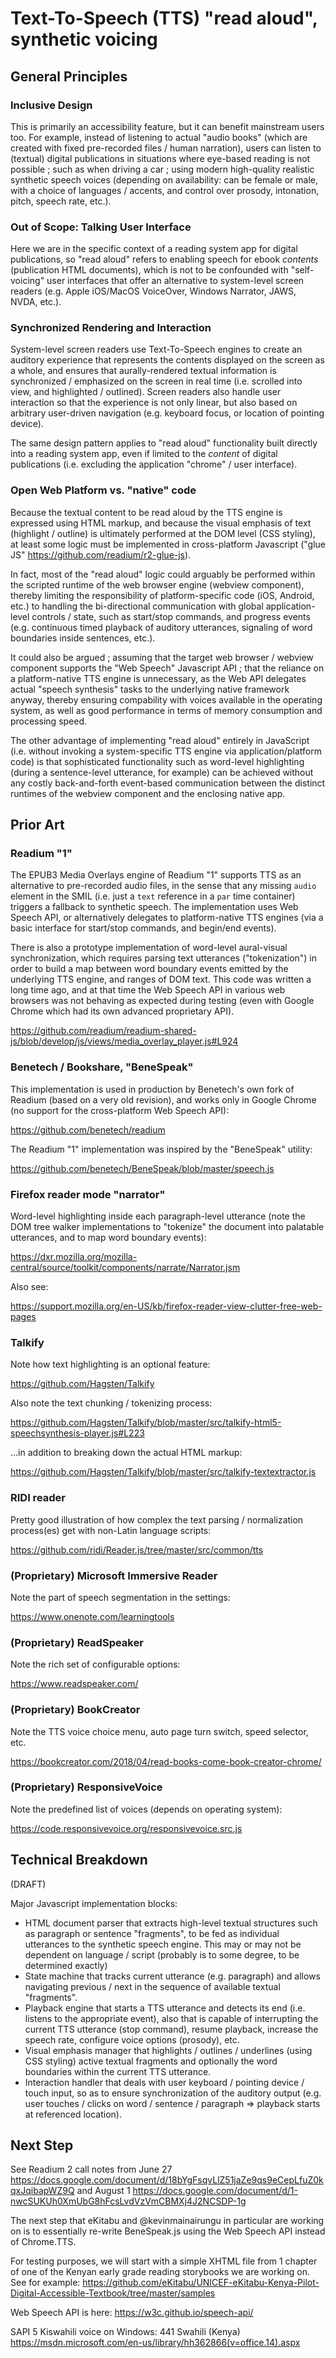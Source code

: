 # Text-To-Speech (TTS) "read aloud", synthetic voicing

## General Principles

### Inclusive Design

This is primarily an accessibility feature, but it can benefit mainstream users too. For example, instead of listening to actual "audio books" (which are created with fixed pre-recorded files / human narration), users can listen to (textual) digital publications in situations where eye-based reading is not possible ; such as when driving a car ; using modern high-quality realistic synthetic speech voices (depending on availability: can be female or male, with a choice of languages / accents, and control over prosody, intonation, pitch, speech rate, etc.).

### Out of Scope: Talking User Interface

Here we are in the specific context of a reading system app for digital publications, so "read aloud" refers to enabling speech for ebook *contents* (publication HTML documents), which is not to be confounded with "self-voicing" user interfaces that offer an alternative to system-level screen readers (e.g. Apple iOS/MacOS VoiceOver, Windows Narrator, JAWS, NVDA, etc.).

### Synchronized Rendering and Interaction

System-level screen readers use Text-To-Speech engines to create an auditory experience that represents the contents displayed on the screen as a whole, and ensures that aurally-rendered textual information is synchronized / emphasized on the screen in real time (i.e. scrolled into view, and highlighted / outlined). Screen readers also handle user interaction so that the experience is not only linear, but also based on arbitrary user-driven navigation (e.g. keyboard focus, or location of pointing device).

The same design pattern applies to "read aloud" functionality built directly into a reading system app, even if limited to the *content* of digital publications (i.e. excluding the application "chrome" / user interface).

### Open Web Platform vs. "native" code

Because the textual content to be read aloud by the TTS engine is expressed using HTML markup, and because the visual emphasis of text (highlight / outline) is ultimately performed at the DOM level (CSS styling), at least some logic must be implemented in cross-platform Javascript ("glue JS" https://github.com/readium/r2-glue-js).

In fact, most of the "read aloud" logic could arguably be performed within the scripted runtime of the web browser engine (webview component), thereby limiting the responsibility of platform-specific code (iOS, Android, etc.) to handling the bi-directional communication with global application-level controls / state, such as start/stop commands, and progress events (e.g. continuous timed playback of auditory utterances, signaling of word boundaries inside sentences, etc.).

It could also be argued ; assuming that the target web browser / webview component supports the "Web Speech" Javascript API ; that the reliance on a platform-native TTS engine is unnecessary, as the Web API delegates actual "speech synthesis" tasks to the underlying native framework anyway, thereby ensuring compability with voices available in the operating system, as well as good performance in terms of memory consumption and processing speed.

The other advantage of implementing "read aloud" entirely in JavaScript (i.e. without invoking a system-specific TTS engine via application/platform code) is that sophisticated functionality such as word-level highlighting (during a sentence-level utterance, for example) can be achieved without any costly back-and-forth event-based communication between the distinct runtimes of the webview component and the enclosing native app.

## Prior Art

### Readium "1"

The EPUB3 Media Overlays engine of Readium "1" supports TTS as an alternative to pre-recorded audio files, in the sense that any missing `audio` element in the SMIL (i.e. just a `text` reference in a `par` time container) triggers a fallback to synthetic speech. The implementation uses Web Speech API, or alternatively delegates to platform-native TTS engines (via a basic interface for start/stop commands, and begin/end events).

There is also a prototype implementation of word-level aural-visual synchronization, which requires parsing text utterances ("tokenization") in order to build a map between word boundary events emitted by the underlying TTS engine, and ranges of DOM text. This code was written a long time ago, and at that time the Web Speech API in various web browsers was not behaving as expected during testing (even with Google Chrome which had its own advanced proprietary API).

https://github.com/readium/readium-shared-js/blob/develop/js/views/media_overlay_player.js#L924

### Benetech / Bookshare, "BeneSpeak"

This implementation is used in production by Benetech's own fork of Readium (based on a very old revision), and works only in Google Chrome (no support for the cross-platform Web Speech API):

https://github.com/benetech/readium

The Readium "1" implementation was inspired by the "BeneSpeak" utility:

https://github.com/benetech/BeneSpeak/blob/master/speech.js

### Firefox reader mode "narrator"

Word-level highlighting inside each paragraph-level utterance (note the DOM tree walker implementations to "tokenize" the document into palatable utterances, and to map word boundary events):

https://dxr.mozilla.org/mozilla-central/source/toolkit/components/narrate/Narrator.jsm

Also see:

https://support.mozilla.org/en-US/kb/firefox-reader-view-clutter-free-web-pages

### Talkify

Note how text highlighting is an optional feature:

https://github.com/Hagsten/Talkify

Also note the text chunking / tokenizing process:

https://github.com/Hagsten/Talkify/blob/master/src/talkify-html5-speechsynthesis-player.js#L223

...in addition to breaking down the actual HTML markup:

https://github.com/Hagsten/Talkify/blob/master/src/talkify-textextractor.js

### RIDI reader

Pretty good illustration of how complex the text parsing / normalization process(es) get with non-Latin language scripts:

https://github.com/ridi/Reader.js/tree/master/src/common/tts

### (Proprietary) Microsoft Immersive Reader

Note the part of speech segmentation in the settings:

https://www.onenote.com/learningtools

### (Proprietary) ReadSpeaker

Note the rich set of configurable options:

https://www.readspeaker.com/

### (Proprietary) BookCreator

Note the TTS voice choice menu, auto page turn switch, speed selector, etc.

https://bookcreator.com/2018/04/read-books-come-book-creator-chrome/

### (Proprietary) ResponsiveVoice

Note the predefined list of voices (depends on operating system):

https://code.responsivevoice.org/responsivevoice.src.js

## Technical Breakdown

(DRAFT)

Major Javascript implementation blocks:

* HTML document parser that extracts high-level textual structures such as paragraph or sentence "fragments", to be fed as individual utterances to the synthetic speech engine. This may or may not be dependent on language / script (probably is to some degree, to be determined exactly)
* State machine that tracks current utterance (e.g. paragraph) and allows navigating previous / next in the sequence of available textual "fragments".
* Playback engine that starts a TTS utterance and detects its end (i.e. listens to the appropriate event), also that is capable of interrupting the current TTS utterance (stop command), resume playback, increase the speech rate, configure voice options (prosody), etc.
* Visual emphasis manager that highlights / outlines / underlines (using CSS styling) active textual fragments and optionally the word boundaries within the current TTS utterance.
* Interaction handler that deals with user keyboard / pointing device / touch input, so as to ensure synchronization of the auditory output (e.g. user touches / clicks on word / sentence / paragraph => playback starts at referenced location).

## Next Step

See Readium 2 call notes from June 27 https://docs.google.com/document/d/18bYgFsqvLlZ51jaZe9qs9eCepLfuZ0kqxJqibapWZ9Q
and August 1 https://docs.google.com/document/d/1-nwcSUKUh0XmUbG8hFcsLvdVzVmCBMXj4J2NCSDP-1g

The next step that eKitabu and @kevinmainairungu in particular are working on is to essentially re-write BeneSpeak.js using the Web Speech API instead of Chrome.TTS.

For testing purposes, we will start with a simple XHTML file from 1 chapter of one of the Kenyan early grade reading storybooks we are working on. See for example: https://github.com/eKitabu/UNICEF-eKitabu-Kenya-Pilot-Digital-Accessible-Textbook/tree/master/samples

Web Speech API is here:
https://w3c.github.io/speech-api/

SAPI 5 Kiswahili voice on Windows: 441 Swahili (Kenya)
https://msdn.microsoft.com/en-us/library/hh362866(v=office.14).aspx

